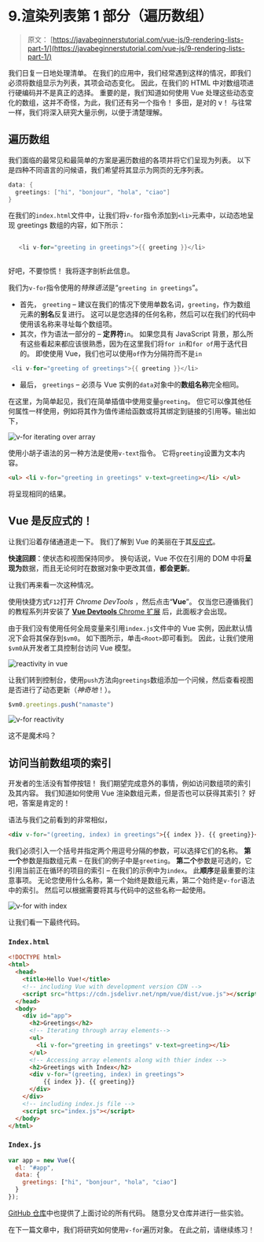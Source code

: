 # 9.渲染列表第 1 部分（遍历数组）

> 原文： [https://javabeginnerstutorial.com/vue-js/9-rendering-lists-part-1/](https://javabeginnerstutorial.com/vue-js/9-rendering-lists-part-1/)

我们日复一日地处理清单。 在我们的应用中，我们经常遇到这样的情况，即我们必须将数组显示为列表，其项会动态变化。 因此，在我们的 HTML 中对数组项进行硬编码并不是真正的选择。 重要的是，我们知道如何使用 Vue 处理这些动态变化的数组，这并不奇怪，为此，我们还有另一个指令！ 多田，是对的 v！ 与往常一样，我们将深入研究大量示例，以便于清楚理解。

## 遍历数组

我们面临的最常见和最简单的方案是遍历数组的各项并将它们呈现为列表。 以下是四种不同语言的问候语，我们希望将其显示为网页的无序列表。

```java
data: {
  greetings: ["hi", "bonjour", "hola", "ciao"]
}
```

在我们的`index.html`文件中，让我们将`v-for`指令添加到`<li>`元素中，以动态地呈现 greetings 数组的内容，如下所示：

```java
 
   <li v-for="greeting in greetings">{{ greeting }}</li>
 
```

好吧，不要惊慌！ 我将逐字剖析此信息。

我们为`v-for`指令使用的*特殊语法*是“`greeting in greetings`”。

*   首先， `greeting` – 建议在我们的情况下使用单数名词，`greeting`，作为数组元素的**别名**反复进行。 这可以是您选择的任何名称，然后可以在我们的代码中使用该名称来寻址每个数组项。
*   其次，作为语法一部分的 – **定界符**`in`。 如果您具有 JavaScript 背景，那么所有这些看起来都应该很熟悉，因为在这里我们将`for in`和`for of`用于迭代目的。 即使使用 Vue，我们也可以使用`of`作为分隔符而不是`in`

```java
 <li v-for="greeting of greetings">{{ greeting }}</li>
```

*   最后， `greetings` – 必须与 Vue 实例的`data`对象中的**数组名称**完全相同。

在这里，为简单起见，我们在简单插值中使用变量`greeting`。 但它可以像其他任何属性一样使用，例如将其作为值传递给函数或将其绑定到链接的引用等。输出如下，

![v-for iterating over array](img/af9854cb19e36518d9d7c5b0266dc44b.png)

使用小胡子语法的另一种方法是使用`v-text`指令。 它将`greeting`设置为文本内容。

```html
<ul> <li v-for="greeting in greetings" v-text=greeting></li> </ul>
```

将呈现相同的结果。

## **Vue 是反应式的！**

让我们沿着存储通道走一下。 我们了解到 Vue 的美丽在于其[反应式](https://javabeginnerstutorial.com/js/vue-js/2-template-syntax-reactivity/)。

**快速回顾**：使状态和视图保持同步。 换句话说，Vue 不仅在引用的 DOM 中将**呈现为**数据，而且无论何时在数据对象中更改其值，**都会更新**。

让我们再来看一次这种情况。

使用快捷方式`F12`打开 *Chrome DevTools* ，然后点击“**Vue**”。 仅当您已遵循我们的教程系列并安装了 [**Vue Devtools** Chrome 扩展](https://javabeginnerstutorial.com/vue-js/4-vue-devtools-setup/) 后，此面板才会出现。

由于我们没有使用任何全局变量来引用`index.js`文件中的 Vue 实例，因此默认情况下会将其保存到`$vm0`。 如下图所示，单击`<Root>`即可看到。 因此，让我们使用`$vm0`从开发者工具控制台访问 Vue 模型。

![reactivity in vue](img/7de386b6e2a340c69e8afaf8d06fdc41.png)

让我们转到控制台，使用`push`方法向`greetings`数组添加一个问候，然后查看视图是否进行了动态更新（*神奇地*！）。

```javascript
$vm0.greetings.push("namaste")
```

![v-for reactivity](img/fbdfc17ee75fab781a7335c339414c87.png)

这不是魔术吗？

## **访问当前数组项的索引**

开发者的生活没有暂停按钮！ 我们期望完成意外的事情，例如访问数组项的索引及其内容。 我们知道如何使用 Vue 渲染数组元素，但是否也可以获得其索引？ 好吧，答案是肯定的！

语法与我们之前看到的非常相似，

```html
<div v-for="(greeting, index) in greetings">{{ index }}. {{ greeting}}</div>
```

我们必须引入一个括号并指定两个用逗号分隔的参数，可以选择它们的名称。 **第一个**参数是指数组元素 – 在我们的例子中是`greeting`。 **第二个**参数是可选的，它引用当前正在循环的项目的索引 – 在我们的示例中为`index`。 此**顺序**是最重要的注意事项。 无论您使用什么名称，第一个始终是数组元素，第二个始终是`v-for`语法中的索引。 然后可以根据需要将其与代码中的这些名称一起使用。

![v-for with index](img/e2131f026f63f0feaafc6fd692278f3c.png)

让我们看一下最终代码。

### `Index.html`

```html
<!DOCTYPE html>
<html>
  <head>
    <title>Hello Vue!</title>
    <!-- including Vue with development version CDN -->
    <script src="https://cdn.jsdelivr.net/npm/vue/dist/vue.js"></script>
  </head>
  <body>
    <div id="app">
      <h2>Greetings</h2>
      <!-- Iterating through array elements-->
      <ul>
        <li v-for="greeting in greetings" v-text=greeting></li>
      </ul>
      <!-- Accessing array elements along with thier index -->
      <h2>Greetings with Index</h2>
      <div v-for="(greeting, index) in greetings">
          {{ index }}. {{ greeting}}
      </div>
    </div>
    <!-- including index.js file -->
    <script src="index.js"></script>
  </body>
</html>
```

### `Index.js`

```javascript
var app = new Vue({
  el: "#app",
  data: {
    greetings: ["hi", "bonjour", "hola", "ciao"]
  }
});
```

[GitHub 仓库](https://github.com/JBTAdmin/vuejs)中也提供了上面讨论的所有代码。 随意分叉仓库并进行一些实验。

在下一篇文章中，我们将研究如何使用`v-for`遍历对象。 在此之前，请继续练习！
